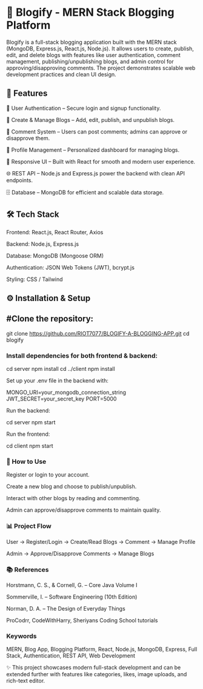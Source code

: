 # 📝 Blogify - MERN Stack Blogging Platform

Blogify is a full-stack blogging application built with the MERN stack (MongoDB, Express.js, React.js, Node.js). It allows users to create, publish, edit, and delete blogs with features like user authentication, comment management, publishing/unpublishing blogs, and admin control for approving/disapproving comments. The project demonstrates scalable web development practices and clean UI design.

## 🚀 Features

🔐 User Authentication – Secure login and signup functionality.

📝 Create & Manage Blogs – Add, edit, publish, and unpublish blogs.

💬 Comment System – Users can post comments; admins can approve or disapprove them.

👤 Profile Management – Personalized dashboard for managing blogs.

🎨 Responsive UI – Built with React for smooth and modern user experience.

🌐 REST API – Node.js and Express.js power the backend with clean API endpoints.

🗄️ Database – MongoDB for efficient and scalable data storage.

## 🛠️ Tech Stack

Frontend: React.js, React Router, Axios

Backend: Node.js, Express.js

Database: MongoDB (Mongoose ORM)

Authentication: JSON Web Tokens (JWT), bcrypt.js

Styling: CSS / Tailwind

##  ⚙️ Installation & Setup

## #Clone the repository:

git clone https://github.com/RIOT7077/BLOGIFY-A-BLOGGING-APP.git
cd blogify


### Install dependencies for both frontend & backend:

cd server
npm install
cd ../client
npm install


Set up your .env file in the backend with:

MONGO_URI=your_mongodb_connection_string
JWT_SECRET=your_secret_key
PORT=5000


Run the backend:

cd server
npm start


Run the frontend:

cd client
npm start

### 📌 How to Use

Register or login to your account.

Create a new blog and choose to publish/unpublish.

Interact with other blogs by reading and commenting.

Admin can approve/disapprove comments to maintain quality.

### 📊 Project Flow

User → Register/Login → Create/Read Blogs → Comment → Manage Profile

Admin → Approve/Disapprove Comments → Manage Blogs


### 📚 References

Horstmann, C. S., & Cornell, G. – Core Java Volume I

Sommerville, I. – Software Engineering (10th Edition)

Norman, D. A. – The Design of Everyday Things

ProCodrr, CodeWithHarry, Sheriyans Coding School tutorials

### Keywords

MERN, Blog App, Blogging Platform, React, Node.js, MongoDB, Express, Full Stack, Authentication, REST API, Web Development

✨ This project showcases modern full-stack development and can be extended further with features like categories, likes, image uploads, and rich-text editor.
